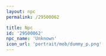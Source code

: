 ```yaml
---
layout: npc
permalink: /29500062

title: Npc
id: '29500062'
npc_name: 'Unknown'
icon_url: 'portrait/mob/dummy_p.png'
---
```

